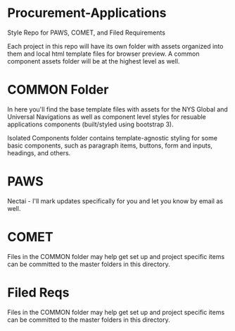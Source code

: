# Procurement-Applications
Style Repo for PAWS, COMET, and Filed Requirements

Each project in this repo will have its own folder with assets organized into them and local html template files for browser preview. A common component assets folder will be at the highest level as well.

# COMMON Folder
In here you'll find the base template files with assets for the NYS Global and Universal Navigations as well as component level styles for resuable applications components (built/styled using bootstrap 3).

Isolated Components folder contains template-agnostic styling for some basic components, such as paragraph items, buttons, form and inputs, headings, and others.


# PAWS
Nectai - I'll mark updates specifically for you and let you know by email as well.

# COMET
Files in the COMMON folder may help get set up and project specific items can be committed to the master folders in this directory.

# Filed Reqs
Files in the COMMON folder may help get set up and project specific items can be committed to the master folders in this directory.

